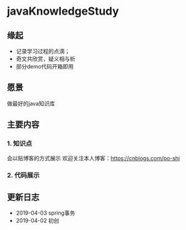 # javaKnowledgeStudy
## 缘起
- 记录学习过程的点滴；
- 奇文共欣赏，疑义相与析
- 部分demo代码开箱即用
## 愿景
   做最好的java知识库
## 主要内容
### 1. 知识点
  会以贴博客的方式展示
  欢迎关注本人博客：https://cnblogs.com/po-shi
### 2. 代码展示

## 更新日志
- 2019-04-03 spring事务
- 2019-04-02 初创
